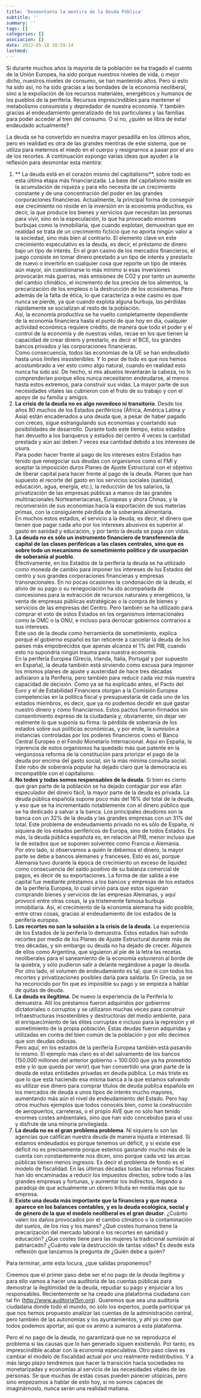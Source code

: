 ```yaml
---
title: 'Desmontanto la mentira de la Deuda Pública'
subtitle: ''
summary: ''
tags: []
categories: []
asociacion: []
date: 2012-05-18 10:59:14
lastmod:
---
```


Si durante muchos años la mayoría de la población se ha tragado el cuento de la Unión Europea, ha sido porque nuestros niveles de vida, o mejor dicho, nuestros niveles de consumo, se han mantenido altos. Pero si esto ha sido así, no ha sido gracias a las bondades de la economía neoliberal, sino a la expoliación de los recursos materiales, energéticos y humanos de los pueblos de la periferia. Recursos imprescindibles para mantener el metabolismo consumista y depredador de nuestra economía. Y también gracias al endeudamiento generalizado de los particulares y las familias para poder acceder al tren del consumo. O si no, ¿quién se libra de estar endeudado actualmente?

La deuda se ha convertido en nuestra mayor pesadilla en los últimos años, pero en realidad es otra de las grandes mentiras de este sistema, que se utiliza para meternos el miedo en el cuerpo y resignarnos a pasar por el aro de los recortes. A continuación expongo varias ideas que ayuden a la reflexión para desmontar esta mentira: 
1. ** La deuda está en el corazón mismo del capitalismo**, sobre todo en esta última etapa más financiarizada. La base del capitalismo reside en la acumulación de riqueza y para ello necesita de un crecimiento constante y de una concentración del poder en las grandes corporaciones financieras. Actualmente, la principal forma de conseguir ese crecimiento no reside en la inversión en la economía productiva, es decir, la que produce los bienes y servicios que necesitan las personas para vivir, sino en la especulación, lo que ha provocado enormes burbujas como la inmobiliaria, que cuando explotan, demuestran que en realidad se trata de un crecimiento ficticio que no aporta ningún valor a la sociedad, sino más bien al contrario.
El elemento clave en este crecimiento especulativo es la deuda, es decir, el préstamo de dinero bajo un tipo de interés. En el gran casino de los mercados financieros, el juego consiste en tomar dinero prestado a un tipo de interés y prestarlo de nuevo o invertirlo en cualquier cosa que reporte un tipo de interés aún mayor, sin cuestionarse lo más mínimo si esas inversiones provocarán más guerras, más emisiones de CO2 y por tanto un aumento del cambio climático, el incremento de los precios de los alimentos, la precarización de los empleos o la destrucción de los ecosistemas. Pero además de la falta de ética, lo que caracteriza a este casino es que nunca se pierde, ya que cuando explota alguna burbuja, las pérdidas rápidamente se socializan al resto de la población.<br>
Así, la economía productiva se ha vuelto completamente dependiente de la economía financiera hasta el punto de que hoy en día, cualquier actividad económica requiere crédito, de manera que todo el poder y el control de la economía y de nuestras vidas, recae en los que tienen la capacidad de crear dinero y prestarlo, es decir el BCE, los grandes bancos privados y las corporaciones financieras.<br>
Como consecuencia, todos las economías de la UE se han endeudado hasta unos límites insostenibles. Y lo peor de todo es que nos hemos acostumbrado a ver esto como algo natural, cuando en realidad esto nunca ha sido así. De hecho, si mis abuelos levantarán la cabeza, no lo comprenderían porque ellos nunca necesitaron endeudarse, al menos hasta estos extremos, para construir sus vidas. La mayor parte de sus necesidades vitales las cubrieron con el fruto de su trabajo y con el apoyo de su familia y amigos. 
1. **La crisis de la deuda no es algo novedoso ni transitorio**. Desde los años 80 muchos de los Estados periféricos (África, América Latina y Asia) están encadenados a una deuda que, a pesar de haber pagado con creces, sigue estrangulando sus economías y coartando sus posibilidades de desarrollo. Durante todo este tiempo, estos estados han devuelto a los banqueros y estados del centro 4 veces la cantidad prestada y aún así deben 7 veces esa cantidad debido a los intereses de usura. <br>
Para poder hacer frente al pago de los intereses estos Estados han tenido que renegociar sus deudas con organismos como el FMI y aceptar la imposición duros Planes de Ajuste Estructural con el objetivo de liberar capital para hacer frente al pago de la deuda. Planes que han supuesto el recorte del gasto en los servicios sociales (sanidad, educación, agua, energía, etc.), la reducción de los salarios, la privatización de las empresas públicas a manos de las grandes multinacionales Norteameriacanas, Europeas y ahora Chinas, y la reconversión de sus economías hacia la exportación de sus materias primas, con la consiguiente pérdida de la soberanía alimentaria.<br>
En muchos estos estados, el servicio a la deuda, es decir, el dinero que tienen que pagar cada año por los intereses abusivos es superior al gasto en sanidad y educación, y por tanto la deuda se paga con vidas.
1. **La deuda no es sólo un instrumento financiero de transferencia de capital de las clases periféricas a las clases centrales, sino que es sobre todo un mecanismo de sometimiento político y de usurpación de soberanía al pueblo**.<br> 
Efectivamente, en los Estados de la periferia la deuda se ha utilizado como moneda de cambio para imponer los intereses de los Estados del centro y sus grandes corporaciones financieras y empresas transnacionales. En no pocas ocasiones la condonación de la deuda, el alivio de su pago o su renegociación ha ido acompañada de concesiones para la extracción de recursos naturales y energéticos, la venta de empresas públicas estratégicas o la compra de bienes y servicios de las empresas del Centro. Pero también se ha utilizado para comprar el voto de estos Estados en los organismos internacionales como la OMC o la ONU, e incluso para derrocar gobiernos contrarios a sus intereses.<br>
Este uso de la deuda como herramienta de sometimiento, explica porqué el gobierno español es tan reticente a cancelar la deuda de los países más empobrecidos que apenas alcanza el 1% del PIB, cuando esto no supondría ningún trauma para nuestra economía. <br>
En la periferia Europea (Grecia, Irlanda, Italia, Portugal y por supuesto en España), la deuda también está sirviendo como excusa para imponer los mismos planes de ajuste y austeridad de hace tres décadas asfixiaron a la Periferia, pero también para reducir cada vez más nuestra capacidad de decisión. Como ya se ha explicado antes, el Pacto del Euro y el de Estabilidad Financiera otorgan a la Comisión Europea competencias en la política fiscal y presupuestaria de cada uno de los estados miembros, es decir, que ya no podemos decidir en qué gastar nuestro dinero y cómo financiarnos. Estos pactos fueron firmados sin consentimiento expreso de la ciudadanía y, obviamente, sin dejar ver realmente lo que suponía su firma: la pérdida de soberanía de los estados sobre sus políticas económicas, y por ende, la sumisión a instancias controladas por los poderes financieros como el Banco Central Europeo o el Fondo Monetario Internacional. Aquí en España, la injerencia de estos organismos ha quedado más que patente en la vergonzosa reforma de la constitución para priorizar el pago de la deuda por encima del gasto social, sin la más mínima consulta social. Este robo de soberanía popular ha dejado claro que la democracia es incompatible con el capitalismo.
1. **No todos y todas somos responsables de la deuda**. Si bien es cierto que gran parte de la población se ha dejado contagiar por ese afán especulador del dinero fácil, la mayor parte de la deuda es privada. La deuda pública española supone poco más del 16% del total de la deuda, y eso que se ha incrementado notablemente con el dinero público que se ha dedicado a salvar a la banca. Los principales deudores son la banca con un 32% de la deuda y las grandes empresas con un 31% del total. Este problema de endeudamiento privado no es sólo de España, ni siquiera de los estados periféricos de Europa, sino de todos Estados. Es más, la deuda pública española es, en relación al PIB, menor incluso que la de estados que se suponen solventes como Francia o Alemania. <br>
Por otro lado, si observamos a quién le debemos el dinero, la mayor parte se debe a bancos alemanes y franceses. Esto es así, porque Alemania tuvo durante la época de crecimiento un exceso de liquidez como consecuencia del saldo positivo de su balanza comercial de pagos, es decir de su exportaciones. La forma de dar salida a ese capital fue mediante préstamos a los bancos y empresas de los estados de la periferia Europea, lo cual sirvió para que estos siguieran comprando bienes y servicios de las empresas Alemanas, y aquí provocó entre otras cosas, la ya tristemente famosa burbuja inmobiliaria. Así, el crecimiento de la economía alemana ha sido posible, entre otras cosas, gracias al endeudamiento de los estados de la periferia europea.
1. **Los recortes no son la solución a la crisis de la deuda**. La experiencia de los Estados de la periferia lo demuestra. Estos estados han sufrido recortes por medio de los Planes de Ajuste Estructural durante más de tres décadas, y sin embargo su deuda no ha dejado de crecer. Algunos de ellos como Argentina, que siguieron al pie de la letra las recetas neoliberales para el saneamiento de la economía estuvieron al borde de la quiebra, y sólo pudieron salir a delante negándose a pagar la deuda.<br>
Por otro lado, el volumen de endeudamiento es tal, que ni con todos los recortes y privatizaciones posibles daría para saldarla. En Grecia, ya se ha reconocido por fin que es imposible su pago y se empieza a hablar de quitas de deuda. 
1. **La deuda es ilegítima**. De nuevo la experiencia de la Periferia lo demuestra. Allí los préstamos fueron adquiridos por gobiernos dictatoriales o corruptos y se utilizaron muchas veces para construir infraestructuras insostenibles y destructoras del medio ambiente, para el enriquecimiento de las élites corruptas e incluso para la represión y el sometimiento de la propia población. Estas deudas fueron adquiridas y utilizadas en contra del bien común de la población y por ello decimos que son deudas odiosas. <br>
Pero aquí, en los estados de la periferia Europea también está pasando lo mismo. El ejemplo más claro es el del salvamento de los bancos (150.000 millones del anterior gobierno + 100.000 que ya ha prometido este y lo que queda por venir) que han convertido una gran parte de la deuda de estas entidades privadas en deuda pública. Lo más triste es que lo que está haciendo esa misma banca a la que estamos salvando es utilizar ese dinero para comprar títulos de deuda pública española en los mercados de deuda a unos tipos de interés mucho mayores, aumentando más aún el nivel de endeudamiento del Estado. Pero hay otros muchos ejemplos que todos conocéis bien, como la construcción de aeropuertos, carreteras, o el propio AVE que no sólo han tenido enormes costes ambientales, sino que han sido concebidos para el uso y disfrute de una minoría privilegiada. 
1. **La deuda no es el gran problema problema**. Ni siquiera lo son las agencias que califican nuestra deuda de manera injusta e interesad. Si estamos endeudados es porque tenemos un déficit, y si existe ese déficit no es precisamente porque estemos gastando mucho más de la cuenta con constantemente nos dicen, sino porque cada vez las arcas públicas tienen menos ingresos. Es decir el problema de fondo es el modelo de fiscalidad.  En las últimas décadas todas las reformas fiscales han ido encaminadas a reducir los impuestos directos, sobre todo a las grandes empresas y fortunas, y aumentar los indirectos, llegando a paradoja de que actualmente un obrero tributa en media más que su empresa. 
1. **Existe una deuda más importante que la financiera y que nunca aparece en los balances contables, y es la deuda ecológica, social y de género de la que el modelo neoliberal es el gran deudor**. ¿Cuánto valen los daños provocados por el cambio climático o la contaminación del suelos, de los ríos y los mares? ¿Qué costes humanos tiene la precarización del mercado laboral o los recortes en sanidad y educación? ¿Que costes tiene para las mujeres la tradicional sumisión al patriarcado? ¿Cuánto vale la destrucción de tantas vidas? Es desde esta reflexión que lanzamos la pregunta de ¿Quién debe a quién?

Para terminar, ante esta locura, ¿que salidas proponemos?

Creemos que el primer paso debe ser el no pago de la deuda ilegítima y para ello vamos a hacer una auditoría de las cuentas públicas para demostrar la ilegitimidad de la deuda, repudiar su pago y enjuiciar a los responsables. Recientemente se ha creado una plataforma ciudadana con tal fin (http://www.auditoria15m.org). Queremos que sea una auditoría ciudadana donde todo el mundo, no sólo los expertos, pueda participar ya que nos hemos propuesto analizar las cuentas de la administración central, pero también de las autonomías y los ayuntamientos, y ahí yo creo que todos podemos aportar, así que os animo a sumaros a esta plataforma. 

Pero el no pago de la deuda, no garantizará que no se reproduzca el problema si las causas que lo han generado siguen existiendo. Por tanto, es imprescindible acabar con la economía especulativa. Otro paso clave es cambiar el modelo de fiscalidad actual por uno realmente redistributivo. Y a más largo plazo tendremos que hacer la transición hacia sociedades no monetarizadas y economías al servicio de las necesidades vitales de las personas.  Se que muchas de estas cosas pueden parecer utópicas, pero sino empezamos a hablar de esto hoy, si no somos capaces de imaginárnoslo, nunca serán una realidad mañana. 